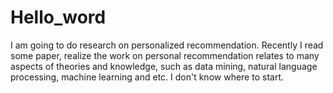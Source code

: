 # Hello_word

I am going to do research on personalized recommendation. Recently I read some paper, realize the work on personal recommendation  relates to many aspects of theories and knowledge, such as data mining, natural language processing, machine learning and etc. I don't know where to start.
